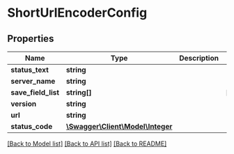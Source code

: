 # ShortUrlEncoderConfig

## Properties
Name | Type | Description | Notes
------------ | ------------- | ------------- | -------------
**status_text** | **string** |  | 
**server_name** | **string** |  | 
**save_field_list** | **string[]** |  | [optional] 
**version** | **string** |  | 
**url** | **string** |  | 
**status_code** | [**\Swagger\Client\Model\Integer**](Integer.md) |  | 

[[Back to Model list]](../README.md#documentation-for-models) [[Back to API list]](../README.md#documentation-for-api-endpoints) [[Back to README]](../README.md)


